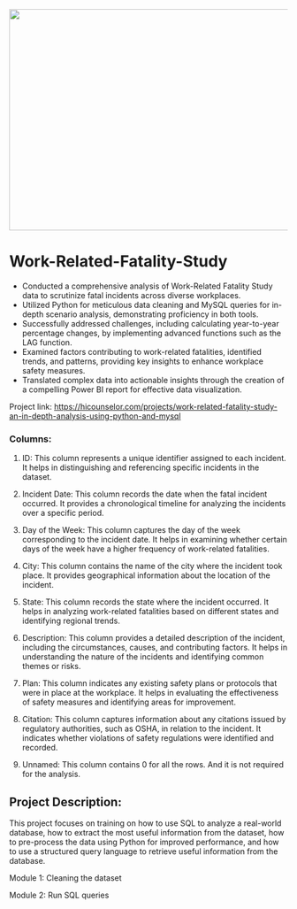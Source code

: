 <img src="https://github.com/agujalwar/Work-Related-Fatality-Study/assets/125154280/b0db518e-5f46-47fe-b2dd-c803791e38b5" width="600" height="400">

# Work-Related-Fatality-Study
* Conducted a comprehensive analysis of Work-Related Fatality Study data to scrutinize fatal incidents across diverse workplaces.
* Utilized Python for meticulous data cleaning and MySQL queries for in-depth scenario analysis, demonstrating proficiency in both tools.
* Successfully addressed challenges, including calculating year-to-year percentage changes, by implementing advanced functions such as the LAG function.
* Examined factors contributing to work-related fatalities, identified trends, and patterns, providing key insights to enhance workplace safety measures.
* Translated complex data into actionable insights through the creation of a compelling Power BI report for effective data visualization. 

Project link: https://hicounselor.com/projects/work-related-fatality-study-an-in-depth-analysis-using-python-and-mysql


### Columns: 

1. ID: This column represents a unique identifier assigned to each incident. It helps in distinguishing and referencing specific incidents in the dataset. 

2. Incident Date: This column records the date when the fatal incident occurred. It provides a chronological timeline for analyzing the incidents over a specific period. 

3. Day of the Week: This column captures the day of the week corresponding to the incident date. It helps in examining whether certain days of the week have a higher frequency of work-related fatalities. 

4. City: This column contains the name of the city where the incident took place. It provides geographical information about the location of the incident. 

5. State: This column records the state where the incident occurred. It helps in analyzing work-related fatalities based on different states and identifying regional trends. 

6. Description: This column provides a detailed description of the incident, including the circumstances, causes, and contributing factors. It helps in understanding the nature of the incidents and identifying common themes or risks. 

7. Plan: This column indicates any existing safety plans or protocols that were in place at the workplace. It helps in evaluating the effectiveness of safety measures and identifying areas for improvement. 

8. Citation: This column captures information about any citations issued by regulatory authorities, such as OSHA, in relation to the incident. It indicates whether violations of safety regulations were identified and recorded. 

9. Unnamed: This column contains 0 for all the rows. And it is not required for the analysis. 

## Project Description:  

This project focuses on training on how to use SQL to analyze a real-world database, how to extract the most useful information from the dataset, how to pre-process the data using Python for improved performance, and how to use a structured query language to retrieve useful information from the database. 

Module 1: Cleaning the dataset 

Module 2: Run SQL queries 
